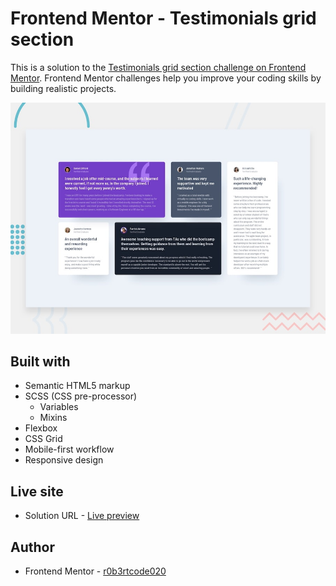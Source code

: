 # Frontend Mentor - Testimonials grid section

This is a solution to the [Testimonials grid section challenge on Frontend Mentor](https://www.frontendmentor.io/challenges/testimonials-grid-section-Nnw6J7Un7). Frontend Mentor challenges help you improve your coding skills by building realistic projects.

![Design preview for the Testimonials grid section challenge](./preview.jpg)

## Built with

- Semantic HTML5 markup
- SCSS (CSS pre-processor)
  - Variables
  - Mixins
- Flexbox
- CSS Grid
- Mobile-first workflow
- Responsive design

## Live site

- Solution URL - [Live preview](https://r0b3rtcode020.github.io/testimonials-grid/)

## Author

- Frontend Mentor - [r0b3rtcode020](https://www.frontendmentor.io/profile/r0b3rtcode020)
